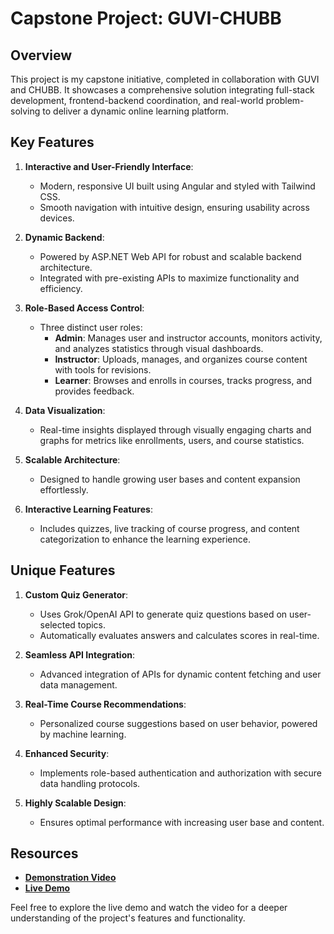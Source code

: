 # Capstone Project: GUVI-CHUBB

## Overview
This project is my capstone initiative, completed in collaboration with GUVI and CHUBB. It showcases a comprehensive solution integrating full-stack development, frontend-backend coordination, and real-world problem-solving to deliver a dynamic online learning platform.

## Key Features
1. **Interactive and User-Friendly Interface**:
   - Modern, responsive UI built using Angular and styled with Tailwind CSS.
   - Smooth navigation with intuitive design, ensuring usability across devices.

2. **Dynamic Backend**:
   - Powered by ASP.NET Web API for robust and scalable backend architecture.
   - Integrated with pre-existing APIs to maximize functionality and efficiency.

3. **Role-Based Access Control**:
   - Three distinct user roles:
     - **Admin**: Manages user and instructor accounts, monitors activity, and analyzes statistics through visual dashboards.
     - **Instructor**: Uploads, manages, and organizes course content with tools for revisions.
     - **Learner**: Browses and enrolls in courses, tracks progress, and provides feedback.

4. **Data Visualization**:
   - Real-time insights displayed through visually engaging charts and graphs for metrics like enrollments, users, and course statistics.

5. **Scalable Architecture**:
   - Designed to handle growing user bases and content expansion effortlessly.

6. **Interactive Learning Features**:
   - Includes quizzes, live tracking of course progress, and content categorization to enhance the learning experience.

## Unique Features
1. **Custom Quiz Generator**:
   - Uses Grok/OpenAI API to generate quiz questions based on user-selected topics.
   - Automatically evaluates answers and calculates scores in real-time.

2. **Seamless API Integration**:
   - Advanced integration of APIs for dynamic content fetching and user data management.

3. **Real-Time Course Recommendations**:
   - Personalized course suggestions based on user behavior, powered by machine learning.

4. **Enhanced Security**:
   - Implements role-based authentication and authorization with secure data handling protocols.

5. **Highly Scalable Design**:
   - Ensures optimal performance with increasing user base and content.

## Resources
- **[Demonstration Video](https://drive.google.com/file/d/1cnibnmVzwx6bAHfM9HsM9_Xe2-SHJXFY/view?usp=sharing)**
- **[Live Demo](https://capstone-frontend-mu.vercel.app/)**

Feel free to explore the live demo and watch the video for a deeper understanding of the project's features and functionality.
